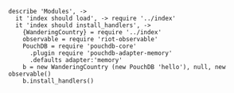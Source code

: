     describe 'Modules', ->
      it 'index should load', -> require '../index'
      it 'index should install_handlers', ->
        {WanderingCountry} = require '../index'
        observable = require 'riot-observable'
        PouchDB = require 'pouchdb-core'
          .plugin require 'pouchdb-adapter-memory'
          .defaults adapter:'memory'
        b = new WanderingCountry (new PouchDB 'hello'), null, new observable()
        b.install_handlers()

